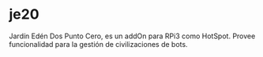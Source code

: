 # je20
Jardín Edén Dos Punto Cero, es un addOn para RPi3 como HotSpot. Provee funcionalidad para la gestión de civilizaciones de bots.
